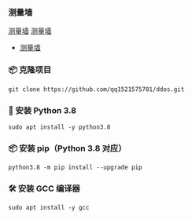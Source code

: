 ### 测量墙
<a href="https://www.vedbex.com/dstat" target="_blank">测量墙</a>
<a href="https://www.vedbex.com/dstat" target="_blank" rel="noopener noreferrer">测量墙</a>

- <a href="https://www.vedbex.com/dstat" target="_blank" rel="noopener noreferrer">测量墙</a>
### 📦 克隆项目
    git clone https://github.com/qq1521575701/ddos.git

### 🐍 安装 Python 3.8
    sudo apt install -y python3.8

### 📦 安装 pip（Python 3.8 对应）
    python3.8 -m pip install --upgrade pip

### 🛠 安装 GCC 编译器
    sudo apt install -y gcc

